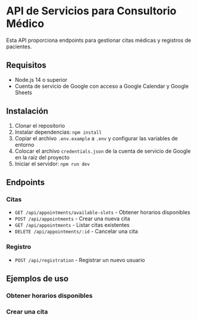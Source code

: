 # API de Servicios para Consultorio Médico

Esta API proporciona endpoints para gestionar citas médicas y registros de pacientes.

## Requisitos

- Node.js 14 o superior
- Cuenta de servicio de Google con acceso a Google Calendar y Google Sheets

## Instalación

1. Clonar el repositorio
2. Instalar dependencias: `npm install`
3. Copiar el archivo `.env.example` a `.env` y configurar las variables de entorno
4. Colocar el archivo `credentials.json` de la cuenta de servicio de Google en la raíz del proyecto
5. Iniciar el servidor: `npm run dev`

## Endpoints

### Citas

- `GET /api/appointments/available-slots` - Obtener horarios disponibles
- `POST /api/appointments` - Crear una nueva cita
- `GET /api/appointments` - Listar citas existentes
- `DELETE /api/appointments/:id` - Cancelar una cita

### Registro

- `POST /api/registration` - Registrar un nuevo usuario

## Ejemplos de uso

### Obtener horarios disponibles



### Crear una cita
